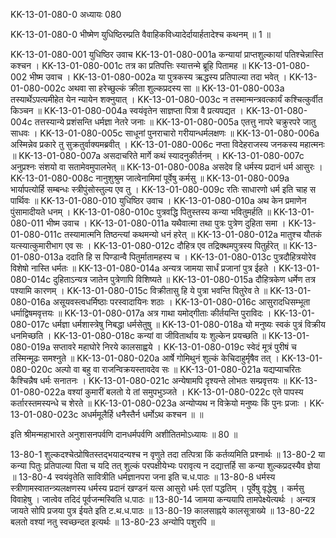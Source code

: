 
KK-13-01-080-0	अध्यायः 080

KK-13-01-080-0	भीष्मेण युधिष्ठिरम्प्रति वैवाहिकविध्यादेर्दायार्हतादेश्च कथनम् ॥ 1 ॥
	
KK-13-01-080-001	युधिष्ठिर उवाच
KK-13-01-080-001a	कन्यायां प्राप्तशुल्कायां पतिश्चेन्नास्ति कश्चन ।
KK-13-01-080-001c	तत्र का प्रतिपत्तिः स्यात्तन्मे ब्रूहि पितामह ॥
KK-13-01-080-002	भीष्म उवाच ।
KK-13-01-080-002a	या पुत्रकस्य ऋद्धस्य प्रतिपाल्या तदा भवेत् ।
KK-13-01-080-002c	अथवा सा हरेच्छुल्कं क्रीता शुल्कप्रदस्य सा ॥
KK-13-01-080-003a	तस्यार्थेऽपत्यमीहेत येन न्यायेन शक्नुयात् ।
KK-13-01-080-003c	न तस्मान्मन्त्रवत्कार्यं कश्चित्कुर्वीत किञ्चन ॥
KK-13-01-080-004a	स्वयंवृतेन साज्ञप्ता पित्रा वै प्रत्यपद्यत ।
KK-13-01-080-004c	तत्तस्यान्ये प्रशंसन्ति धर्मज्ञा नेतरे जनाः ॥
KK-13-01-080-005a	एतत्तु नापरे चक्रुरपरे जातु साधवः ।
KK-13-01-080-005c	साधूनां पुनराचारो गरीयान्धर्मलक्षणः ॥
KK-13-01-080-006a	अस्मिन्नेव प्रकारे तु सुक्रतुर्वाक्यमब्रवीत् ।
KK-13-01-080-006c	नप्ता विदेहराजस्य जनकस्य महात्मनः ॥
KK-13-01-080-007a	असदाचरिते मार्गे कथं स्यादनुकीर्तनम् ।
KK-13-01-080-007c	अनुप्रश्नः संशयो वा सतामेवमुपालभेत् ॥
KK-13-01-080-008a	असदेव हि धर्मस्य प्रदानं धर्म आसुरः ।
KK-13-01-080-008c	नानुशुश्रुम जात्वेनामिमां पूर्वेषु कर्मसु ॥
KK-13-01-080-009a	भार्यापत्योर्हि सम्बन्धः स्त्रीपुंसोस्तुल्य एव तु ।
KK-13-01-080-009c	रतिः साधारणो धर्म इति चाह स पार्थिवः ॥
KK-13-01-080-010	युधिष्ठिर उवाच ।
KK-13-01-080-010a	अथ केन प्रमाणेन पुंसामादीयते धनम् ।
KK-13-01-080-010c	पुत्रवद्धि पितुस्तस्य कन्या भवितुमर्हति ॥
KK-13-01-080-011	भीष्म उवाच ।
KK-13-01-080-011a	यथैवात्मा तथा पुत्रः पुत्रेण दुहिता समा ।
KK-13-01-080-011c	तस्यामात्मनि तिष्ठन्त्यां कथमन्यो धनं हरेत् ॥
KK-13-01-080-012a	मातुश्च यौतकं यत्स्यात्कुमारीभाग एव सः ।
KK-13-01-080-012c	दौहित्र एव तद्रिक्थमपुत्रस्य पितुर्हरेत् ॥
KK-13-01-080-013a	ददाति हि स पिण्डान्वै पितुर्मातामहस्य च ।
KK-13-01-080-013c	पुत्रदौहित्रयोरेव विशेषो नास्ति धर्मतः ॥
KK-13-01-080-014a	अन्यत्र जामया सार्धं प्रजानां पुत्र ईहते ।
KK-13-01-080-014c	दुहिताऽन्यत्र जातेन पुत्रेणापि विशिष्यते ॥
KK-13-01-080-015a	दौहित्रकेण धर्मेण तत्र पश्यामि कारणम् ।
KK-13-01-080-015c	विक्रीतासु हि ये पुत्रा भवन्ति पितुरेव ते ॥
KK-13-01-080-016a	असूयवस्त्वधर्मिष्ठाः परस्वादायिनः शठाः ।
KK-13-01-080-016c	आसुरादधिसम्भूता धर्माद्विषमवृत्तयः ॥
KK-13-01-080-017a	अत्र गाथा यमोद्गीताः कीर्तयन्ति पुराविदः ।
KK-13-01-080-017c	धर्मज्ञा धर्मशास्त्रेषु निबद्धा धर्मसेतुषु ॥
KK-13-01-080-018a	यो मनुष्यः स्वकं पुत्रं विक्रीय धनमिच्छति ।
KK-13-01-080-018c	कन्यां वा जीवितार्थाय यः शुल्केन प्रयच्छति ॥
KK-13-01-080-019a	सप्तावरे महाघोरे निरये कालसाह्वये ।
KK-13-01-080-019c	स्वेदं मूत्रं पुरीषं च तस्मिन्मूढः समश्नुते ॥
KK-13-01-080-020a	आर्षे गोमिथुनं शुल्कं केचिदाहुर्मृषैव तत् ।
KK-13-01-080-020c	अल्पो वा बहु वा राजन्विक्रयस्तावदेव सः ॥
KK-13-01-080-021a	यद्यप्याचरितः कैश्चिन्नैष धर्मः सनातनः ।
KK-13-01-080-021c	अन्येषामपि दृश्यन्ते लोभतः सम्प्रवृत्तयः ॥
KK-13-01-080-022a	वश्यां कुमारीं बलतो ये तां समुपभुञ्जते ।
KK-13-01-080-022c	एते पापस्य कर्तारस्तमस्यन्धे च शेरते ॥
KK-13-01-080-023a	अन्योप्यथ न विक्रेयो मनुष्यः किं पुनः प्रजाः ।
KK-13-01-080-023c	अधर्ममूलैर्हि धनैस्तैर्न धर्मोऽथ कश्चन ॥ ॥

इति श्रीमन्महाभारते अनुशासनपर्वणि दानधर्मपर्वणि अशीतितमोऽध्यायः ॥ 80 ॥

13-80-1 शुल्कदश्चेत्प्रोषितस्तद्भयादन्यश्च न वृणुते तदा तत्पित्रा किं कर्तव्यमिति प्रश्नार्थः ॥ 13-80-2 या कन्या पितुः प्रतिपाल्या पिता च यदि तत् शुल्कं परपक्षीयेभ्यः परावृत्य न दद्यात्तर्हि सा कन्या शुल्कप्रदस्यैव ज्ञेया ॥ 13-80-4 स्वयंवृतेति सावित्रीति धर्मज्ञानपरा जना इति च.ध.पाठः ॥ 13-80-8 धर्मस्य स्त्रीणामस्वातन्त्र्यलक्षणस्य धर्मस्य प्रदानं खण्डनं यत्स आसुरो धर्मः एतां पद्धतिम् । पूर्वेषु वृद्धेषु । कर्मसु विवाहेषु । जात्वेव तदिदं पूर्वजन्मस्विति ध.पाठः ॥ 13-80-14 जामया कन्ययापि तामपेक्ष्येत्यर्थः । अन्यत्र जायते सोपि प्रजया पुत्र ईयते इति ट.थ.ध.पाठः ॥ 13-80-19 कालसाह्नये कालसूत्राख्ये ॥ 13-80-22 बलतो वश्यां नतु स्वच्छन्दत इत्यर्थः ॥ 13-80-23 अन्योपि पशुरपि ॥
